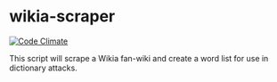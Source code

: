 # wikia-scraper

[![Code Climate](https://codeclimate.com/github/jameshloving/wikia-scraper.png)](https://codeclimate.com/github/jameshloving/wikia-scraper)


This script will scrape a Wikia fan-wiki and create a word list for use in dictionary attacks.
